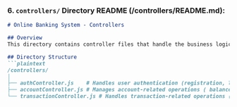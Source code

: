 
### **6. `controllers/` Directory README (/controllers/README.md):**

```markdown
# Online Banking System - Controllers

## Overview
This directory contains controller files that handle the business logic of the Online Banking System. Controllers process incoming HTTP requests, interact with the database models, and return responses to the client.

## Directory Structure
```plaintext
/controllers/
│
├── authController.js    # Handles user authentication (registration, login)
├── accountController.js # Manages account-related operations ( balance checks)
└── transactionController.js # Handles transaction-related operations ( fund transfers)
